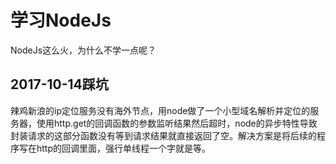 # 学习NodeJs
NodeJs这么火，为什么不学一点呢？

## 2017-10-14踩坑

辣鸡新浪的ip定位服务没有海外节点，用node做了一个小型域名解析并定位的服务器，使用http.get的回调函数的参数监听结果然后超时，node的异步特性导致封装请求的这部分函数没有等到请求结果就直接返回了空。解决方案是将后续的程序写在http的回调里面，强行单线程一个字就是等。
